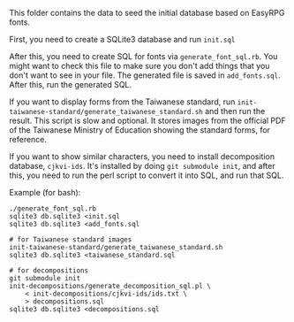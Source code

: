 This folder contains the data to seed the initial database based on EasyRPG
fonts.

First, you need to create a SQLite3 database and run `init.sql`

After this, you need to create SQL for fonts via `generate_font_sql.rb`.
You might want to check this file to make sure you don't add things that you
don't want to see in your file. The generated file is saved in
`add_fonts.sql`. After this, run the generated SQL.

If you want to display forms from the Taiwanese standard, run
`init-taiwanese-standard/generate_taiwanese_standard.sh`
and then run the result. This script is slow and optional.
It stores images from the official PDF of the Taiwanese Ministry of Education
showing the standard forms, for reference.

If you want to show similar characters, you need to install decomposition
database, `cjkvi-ids`. It's installed by doing `git submodule init`, and
after this, you need to run the perl script to convert it into SQL,
and run that SQL.

Example (for bash):

    ./generate_font_sql.rb
    sqlite3 db.sqlite3 <init.sql
    sqlite3 db.sqlite3 <add_fonts.sql

    # for Taiwanese standard images
    init-taiwanese-standard/generate_taiwanese_standard.sh
    sqlite3 db.sqlite3 <taiwanese_standard.sql

    # for decompositions
    git submodule init
    init-decompositions/generate_decomposition_sql.pl \
        < init-decompositions/cjkvi-ids/ids.txt \
        > decompositions.sql
    sqlite3 db.sqlite3 <decompositions.sql


